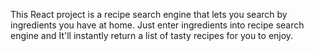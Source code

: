 This React project is a recipe search engine that lets you search by ingredients you have at home. Just enter ingredients into recipe search engine and It'll instantly return a list of tasty recipes for you to enjoy.
